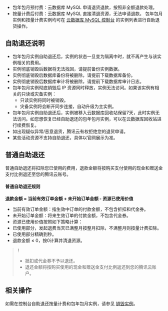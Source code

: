 ﻿
- 包年包月预付费：云数据库 MySQL 申请退货退款，按照非全额退款处理。
- 按量计费后付费：云数据库 MySQL 直接清退资源，无法申请退款。
包年包月实例和按量计费实例均可在 [云数据库 MySQL 控制台](https://console.tencentcloud.com/cdb/instance?language=en) 的实例列表进行自助退货操作。

## 自助退还说明
- 包年包月实例自助退还后，实例的状态一旦变为隔离中时，就不再产生与该实例相关的费用。
- 实例彻底销毁后数据将无法找回，请提前备份实例数据。
- 实例彻底销毁后数据库备份将被删除，请提前下载数据库备份。
- 实例彻底销毁后数据库审计将被删除，请提前下载数据库审计日志。
- 包年包月实例彻底销毁后 IP 资源同时释放，实例无法访问。如果该实例有相关的只读或灾备实例：
  - 只读实例将同时被销毁。
  - 灾备实例将会断开同步连接，自动升级为主实例。
- 包年包月实例自助退还后，实例被移入云数据库回收站保留7天，此时实例无法访问。如您想恢复已经自助退还的包年包月实例，可以在云数据库回收站进行续费恢复。
- 如出现疑似异常/恶意退货，腾讯云有权拒绝您的退货申请。
- 某些活动资源不支持自助退还，具体以官网展示为准。

## 普通自助退还
普通自助退还将扣除您已使用的费用，退款金额将按购买支付使用的现金和赠送金支付比例退还至您的腾讯云账号。

#### 普通自助退还规则
**退款金额 = 当前有效订单金额 + 未开始订单金额 - 资源已使用价值**

- 当前有效订单金额：指生效中订单的付款金额，不包含折扣和代金券。
- 未开始订单金额：将来生效订单的付款金额，不包含代金券。
- 资源已使用价值按照如下策略计算：
 - 已使用部分，发起退费当天已满整月按整月扣除，不满整月则按量计费扣除。
 - 已使用部分精确到秒。
 - 退款金额 ≤ 0，按0计算并清退资源。

>!
>- 抵扣或代金券不予以退还。
>- 退还金额将按购买使用的现金和赠送金支付比例返还到您的腾讯云账户。

## 相关操作
如需在控制台自助退还按量计费和包年包月实例，请参见 [销毁实例](https://www.tencentcloud.com/document/product/236/31895?lang=en&pg=)。